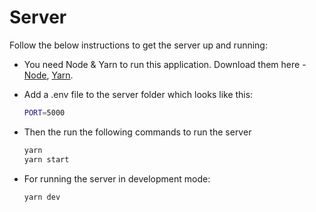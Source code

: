 # Server

Follow the below instructions to get the server up and running:

- You need Node & Yarn to run this application. Download them here - [Node](https://nodejs.org/), [Yarn](https://yarnpkg.com).

- Add a .env file to the server folder which looks like this:

  ```bash
  PORT=5000
  ```

- Then the run the following commands to run the server

  ```bash
  yarn
  yarn start
  ```

- For running the server in development mode:

  ```bash
  yarn dev
  ```
